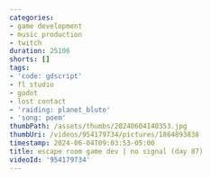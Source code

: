 ```yaml
---
categories:
- game development
- music production
- twitch
duration: 25106
shorts: []
tags:
- 'code: gdscript'
- fl studio
- godot
- lost contact
- 'raiding: planet_bluto'
- 'song: poem'
thumbPath: /assets/thumbs/20240604140353.jpg
thumbUri: /videos/954179734/pictures/1864893838
timestamp: 2024-06-04T09:03:53-05:00
title: escape room game dev | no signal (day 87)
videoId: '954179734'
---
```

